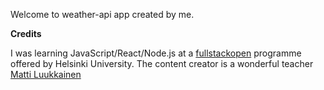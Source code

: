 Welcome to weather-api app created by me.

**Credits**

I was learning JavaScript/React/Node.js at a [fullstackopen](https://fullstackopen.com/en/) programme offered by Helsinki University. The content creator is a wonderful teacher [Matti Luukkainen](https://github.com/mluukkai)

